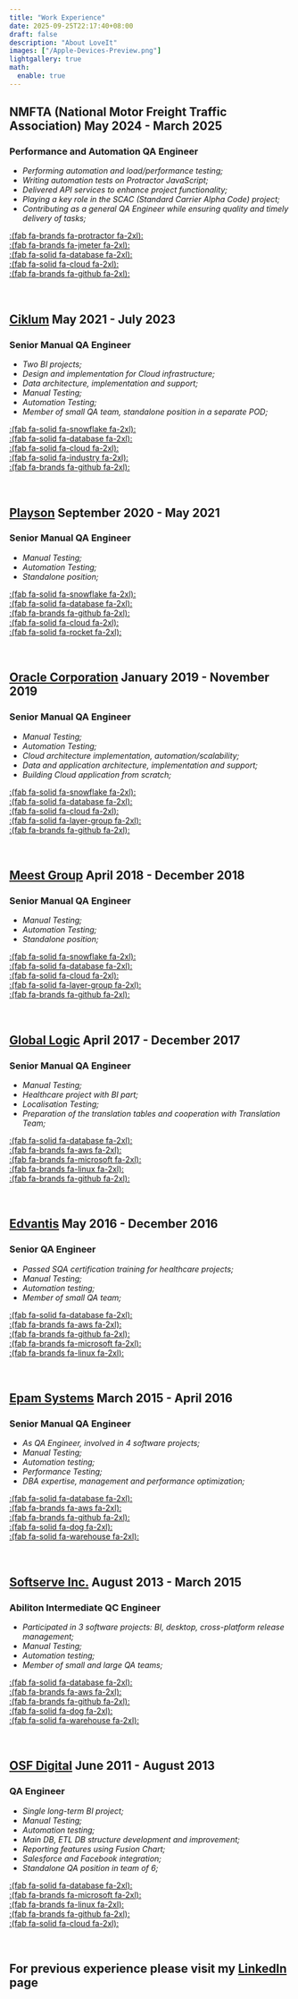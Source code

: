 ```yaml
---
title: "Work Experience"
date: 2025-09-25T22:17:40+08:00
draft: false
description: "About LoveIt"
images: ["/Apple-Devices-Preview.png"]
lightgallery: true
math:
  enable: true
---
```


## **NMFTA (National Motor Freight Traffic Association) May 2024 - March 2025** ##

### Performance and Automation QA Engineer ###

- *Performing automation and load/performance testing;*  
- *Writing automation tests on Protractor JavaScript;*  
- *Delivered API services to enhance project functionality;*  
- *Playing a key role in the SCAC (Standard Carrier Alpha Code) project;*  
- *Contributing as a general QA Engineer while ensuring quality and timely delivery of tasks;*  

[:(fab fa-brands fa-protractor fa-2xl):](https://www.protractortest.org/)  
[:(fab fa-brands fa-jmeter fa-2xl):](https://jmeter.apache.org/)  
[:(fab fa-solid fa-database fa-2xl):](https://www.microsoft.com/en-us/sql-server/)  
[:(fab fa-solid fa-cloud fa-2xl):](https://azure.microsoft.com/)  
[:(fab fa-brands fa-github fa-2xl):](https://www.github.com/)  

&nbsp;

## **[Ciklum](https://www.ciklum.com/) May 2021 - July 2023** ##

### Senior Manual QA Engineer ###

- *Two BI projects;*  
- *Design and implementation for Cloud infrastructure;*  
- *Data architecture, implementation and support;*  
- *Manual Testing;*  
- *Automation Testing;*  
- *Member of small QA team, standalone position in a separate POD;*  

[:(fab fa-solid fa-snowflake fa-2xl):](https://www.snowflake.com/en/)  
[:(fab fa-solid fa-database fa-2xl):](https://www.microsoft.com/en-us/sql-server/)  
[:(fab fa-solid fa-cloud fa-2xl):](https://azure.microsoft.com/)  
[:(fab fa-solid fa-industry fa-2xl):](https://azure.microsoft.com/en-us/products/data-factory/)  
[:(fab fa-brands fa-github fa-2xl):](https://www.github.com/)  

&nbsp;

## **[Playson](https://playson.com/#) September 2020 - May 2021** ##

### Senior Manual QA Engineer ###

- *Manual Testing;*  
- *Automation Testing;*  
- *Standalone position;*  

[:(fab fa-solid fa-snowflake fa-2xl):](https://www.snowflake.com/en/)  
[:(fab fa-solid fa-database fa-2xl):](https://www.microsoft.com/en-us/sql-server/)  
[:(fab fa-brands fa-github fa-2xl):](https://www.github.com/)  
[:(fab fa-solid fa-cloud fa-2xl):](https://azure.microsoft.com/)  
[:(fab fa-solid fa-rocket fa-2xl):](https://azure.microsoft.com/en-us/products/devops/)  

&nbsp;

## **[Oracle Corporation](https://www.oracle.com/) January 2019 - November 2019** ##

### Senior Manual QA Engineer ###

- *Manual Testing;*  
- *Automation Testing;*  
- *Cloud architecture implementation, automation/scalability;*  
- *Data and application architecture, implementation and support;*  
- *Building Cloud application from scratch;*  

[:(fab fa-solid fa-snowflake fa-2xl):](https://www.snowflake.com/en/)  
[:(fab fa-solid fa-database fa-2xl):](https://www.microsoft.com/en-us/sql-server/)  
[:(fab fa-solid fa-cloud fa-2xl):](https://azure.microsoft.com/)  
[:(fab fa-solid fa-layer-group fa-2xl):](https://www.databricks.com/)  
[:(fab fa-brands fa-github fa-2xl):](https://www.github.com/)  

&nbsp;

## **[Meest Group](https://ua.meest.com/) April 2018 - December 2018** ##

### Senior Manual QA Engineer ###

- *Manual Testing;*  
- *Automation Testing;*  
- *Standalone position;*  

[:(fab fa-solid fa-snowflake fa-2xl):](https://www.snowflake.com/en/)  
[:(fab fa-solid fa-database fa-2xl):](https://www.microsoft.com/en-us/sql-server/)  
[:(fab fa-solid fa-cloud fa-2xl):](https://azure.microsoft.com/)  
[:(fab fa-solid fa-layer-group fa-2xl):](https://www.databricks.com/)  
[:(fab fa-brands fa-github fa-2xl):](https://www.github.com/)  

&nbsp;

## **[Global Logic](https://www.globallogic.com/ua/) April 2017 - December 2017** ##

### Senior Manual QA Engineer ###

- *Manual Testing;*  
- *Healthcare project with BI part;*  
- *Localisation Testing;*  
- *Preparation of the translation tables and cooperation with Translation Team;*  

[:(fab fa-solid fa-database fa-2xl):](https://www.microsoft.com/en-us/sql-server/)  
[:(fab fa-brands fa-aws fa-2xl):](https://aws.amazon.com/)  
[:(fab fa-brands fa-microsoft fa-2xl):](https://www.microsoft.com/en-us/windows-server/)  
[:(fab fa-brands fa-linux fa-2xl):](https://www.linux.org/)  
[:(fab fa-brands fa-github fa-2xl):](https://www.github.com/)  

&nbsp;

## **[Edvantis](https://www.edvantis.com/) May 2016 - December 2016** ##

### Senior QA Engineer ###

- *Passed SQA certification training for healthcare projects;*  
- *Manual Testing;*  
- *Automation testing;*  
- *Member of small QA team;*  

[:(fab fa-solid fa-database fa-2xl):](https://www.microsoft.com/en-us/sql-server/)  
[:(fab fa-brands fa-aws fa-2xl):](https://aws.amazon.com/)  
[:(fab fa-brands fa-github fa-2xl):](https://www.github.com/)  
[:(fab fa-brands fa-microsoft fa-2xl):](https://www.microsoft.com/en-us/windows-server/)  
[:(fab fa-brands fa-linux fa-2xl):](https://www.linux.org/)  

&nbsp;

## **[Epam Systems](https://www.epam.com/) March 2015 - April 2016** ##

### Senior Manual QA Engineer ###

- *As QA Engineer, involved in 4 software projects;*  
- *Manual Testing;*  
- *Automation testing;*  
- *Performance Testing;*  
- *DBA expertise, management and performance optimization;*  

[:(fab fa-solid fa-database fa-2xl):](https://www.microsoft.com/en-us/sql-server/)  
[:(fab fa-brands fa-aws fa-2xl):](https://aws.amazon.com/)  
[:(fab fa-brands fa-github fa-2xl):](https://www.github.com/)  
[:(fab fa-solid fa-dog fa-2xl):](https://www.datadoghq.com/)  
[:(fab fa-solid fa-warehouse fa-2xl):](https://www.zadara.com/)  

&nbsp;

## **[Softserve Inc.](https://www.softserveinc.com/en-us) August 2013 - March 2015** ##

### Abiliton Intermediate QC Engineer ###

- *Participated in 3 software projects: BI, desktop, cross-platform release management;*  
- *Manual Testing;*  
- *Automation testing;*  
- *Member of small and large QA teams;*  

[:(fab fa-solid fa-database fa-2xl):](https://www.microsoft.com/en-us/sql-server/)  
[:(fab fa-brands fa-aws fa-2xl):](https://aws.amazon.com/)  
[:(fab fa-brands fa-github fa-2xl):](https://www.github.com/)  
[:(fab fa-solid fa-dog fa-2xl):](https://www.datadoghq.com/)  
[:(fab fa-solid fa-warehouse fa-2xl):](https://www.zadara.com/)  

&nbsp;

## **[OSF Digital](https://osf.digital/) June 2011 - August 2013** ##

### QA Engineer ###

- *Single long-term BI project;*  
- *Manual Testing;*  
- *Automation testing;*  
- *Main DB, ETL DB structure development and improvement;*  
- *Reporting features using Fusion Chart;*  
- *Salesforce and Facebook integration;*  
- *Standalone QA position in team of 6;*  

[:(fab fa-solid fa-database fa-2xl):](https://www.microsoft.com/en-us/sql-server/)  
[:(fab fa-brands fa-microsoft fa-2xl):](https://www.microsoft.com/en-us/windows-server/)  
[:(fab fa-brands fa-linux fa-2xl):](https://www.linux.org/)  
[:(fab fa-brands fa-github fa-2xl):](https://www.github.com/)  
[:(fab fa-solid fa-cloud fa-2xl):](https://azure.microsoft.com/)  

&nbsp;

## **For previous experience please visit my [LinkedIn](https://www.linkedin.com/in/ruslan-yakovenko-85a66674/) page** ##
